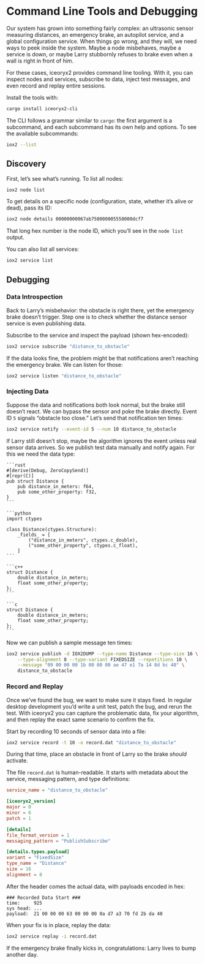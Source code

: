 # Command Line Tools and Debugging

Our system has grown into something fairly complex: an ultrasonic sensor
measuring distances, an emergency brake, an autopilot service, and a global
configuration service. When things go wrong, and they will, we need ways to peek
inside the system. Maybe a node misbehaves, maybe a service is down, or maybe
Larry stubbornly refuses to brake even when a wall is right in front of him.

For these cases, iceoryx2 provides command line tooling. With it, you can
inspect nodes and services, subscribe to data, inject test messages, and even
record and replay entire sessions.

Install the tools with:

```sh
cargo install iceoryx2-cli
```

The CLI follows a grammar similar to `cargo`: the first argument is a
subcommand, and each subcommand has its own help and options. To see the
available subcommands:

```sh
iox2 --list
```

## Discovery

First, let’s see what’s running. To list all nodes:

```sh
iox2 node list
```

To get details on a specific node (configuration, state, whether it’s alive or
dead), pass its ID:

```sh
iox2 node details 00000000067ab750000005550000dcf7
```

That long hex number is the node ID, which you’ll see in the `node list` output.

You can also list all services:

```sh
iox2 service list
```

## Debugging

### Data Introspection

Back to Larry’s misbehavior: the obstacle is right there, yet the emergency
brake doesn’t trigger. Step one is to check whether the distance sensor service
is even publishing data.

Subscribe to the service and inspect the payload (shown hex-encoded):

```sh
iox2 service subscribe "distance_to_obstacle"
```

If the data looks fine, the problem might be that notifications aren’t reaching
the emergency brake. We can listen for those:

```sh
iox2 service listen "distance_to_obstacle"
```

### Injecting Data

Suppose the data and notifications both look normal, but the brake still doesn’t
react. We can bypass the sensor and poke the brake directly. Event ID `5`
signals “obstacle too close.” Let’s send that notification ten times:

```sh
iox2 service notify --event-id 5 --num 10 distance_to_obstacle
```

If Larry still doesn’t stop, maybe the algorithm ignores the event unless real
sensor data arrives. So we publish test data manually and notify again. For this
we need the data type:

````{tab-set-code}
```rust
#[derive(Debug, ZeroCopySend)]
#[repr(C)]
pub struct Distance {
    pub distance_in_meters: f64,
    pub some_other_property: f32,
}
```

```python
import ctypes

class Distance(ctypes.Structure):
    _fields_ = [
        ("distance_in_meters", ctypes.c_double),
        ("some_other_property", ctypes.c_float),
    ]
```

```c++
struct Distance {
    double distance_in_meters;
    float some_other_property;
};
```

```c
struct Distance {
    double distance_in_meters;
    float some_other_property;
};
```
````

Now we can publish a sample message ten times:

```sh
iox2 service publish -d IOX2DUMP --type-name Distance --type-size 16 \
    --type-alignment 8 --type-variant FIXEDSIZE --repetitions 10 \
    --message "09 00 00 00 1b 00 00 00 ae 47 e1 7a 14 8d bc 40" \
    distance_to_obstacle
```

### Record and Replay

Once we’ve found the bug, we want to make sure it stays fixed. In regular
desktop development you’d write a unit test, patch the bug, and rerun the test.
With iceoryx2 you can capture the problematic data, fix your algorithm, and then
replay the exact same scenario to confirm the fix.

Start by recording 10 seconds of sensor data into a file:

```sh
iox2 service record -t 10 -o record.dat "distance_to_obstacle"
```

During that time, place an obstacle in front of Larry so the brake _should_
activate.

The file `record.dat` is human-readable. It starts with metadata about the
service, messaging pattern, and type definitions:

```toml
service_name = "distance_to_obstacle"

[iceoryx2_version]
major = 0
minor = 6
patch = 1

[details]
file_format_version = 1
messaging_pattern = "PublishSubscribe"

[details.types.payload]
variant = "FixedSize"
type_name = "Distance"
size = 16
alignment = 8
```

After the header comes the actual data, with payloads encoded in hex:

```text
### Recorded Data Start ###
time:     925
sys head: ...
payload:  21 00 00 00 63 00 00 00 0a d7 a3 70 fd 2b da 40
```

When your fix is in place, replay the data:

```sh
iox2 service replay -i record.dat
```

If the emergency brake finally kicks in, congratulations: Larry lives to bump
another day.
